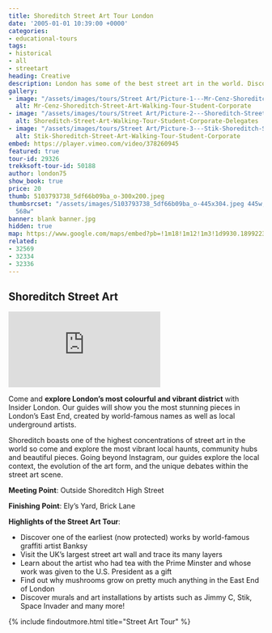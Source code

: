 ```yaml
---
title: Shoreditch Street Art Tour London
date: '2005-01-01 10:39:00 +0000'
categories:
- educational-tours
tags:
- historical
- all
- streetart
heading: Creative
description: London has some of the best street art in the world. Discover the vibrant Shoreditch street art scene and see famous pieces from the likes of Banksy and Space Invader on our Street Art Tour!
gallery:
- image: "/assets/images/tours/Street Art/Picture-1---Mr-Cenz-Shoreditch-Street-Art-Walking-Tour-Student-Corporate.jpg"
  alt: Mr-Cenz-Shoreditch-Street-Art-Walking-Tour-Student-Corporate
- image: "/assets/images/tours/Street Art/Picture-2---Shoreditch-Street-Art-Walking-Tour-Student-Corporate-Delegates.jpg"
  alt: Shoreditch-Street-Art-Walking-Tour-Student-Corporate-Delegates
- image: "/assets/images/tours/Street Art/Picture-3---Stik-Shoreditch-Street-Art-Walking-Tour-Student-Corporate.jpg"
  alt: Stik-Shoreditch-Street-Art-Walking-Tour-Student-Corporate
embed: https://player.vimeo.com/video/378260945
featured: true
tour-id: 29326
trekksoft-tour-id: 50188
author: london75
show_book: true
price: 20
thumb: 5103793738_5df66b09ba_o-300x200.jpeg
thumbsrcset: "/assets/images/5103793738_5df66b09ba_o-445x304.jpeg 445w, /assets/images/5103793738_5df66b09ba_o-568x388.jpeg
  568w"
banner: blank banner.jpg
hidden: true
map: https://www.google.com/maps/embed?pb=!1m18!1m12!1m3!1d9930.18992237212!2d-0.08116377516709032!3d51.521517516813866!2m3!1f0!2f0!3f0!3m2!1i1024!2i768!4f13.1!3m3!1m2!1s0x48761cb7237e45d3%3A0x832e68d6f5c3b9b0!2sShoreditch+High+Street!5e0!3m2!1sen!2s!4v1431588607125
related:
- 32569
- 32334
- 32336
---
```


## Shoreditch Street Art

<div class="o-ratio o-ratio--16:9 u-margin-bottom">
  <iframe src="https://player.vimeo.com/video/378260945" frameborder="0" allow="autoplay; fullscreen" allowfullscreen></iframe>
</div>

Come and **explore London’s most colourful and vibrant district** with Insider London. Our guides will show you the most stunning pieces in London’s East End, created by world-famous names as well as local underground artists.

Shoreditch boasts one of the highest concentrations of street art in the world so come and explore the most vibrant local haunts, community hubs and beautiful pieces. Going beyond Instagram, our guides explore the local context, the evolution of the art form, and the unique debates within the street art scene.

**Meeting Point**: Outside Shoreditch High Street

**Finishing Point**: Ely’s Yard, Brick Lane

**Highlights of the Street Art Tour**:

* Discover one of the earliest (now protected) works by world-famous graffiti artist Banksy
* Visit the UK’s largest street art wall and trace its many layers
* Learn about the artist who had tea with the Prime Minster and whose work was given to the U.S. President as a gift
* Find out why mushrooms grow on pretty much anything in the East End of London
* Discover murals and art installations by artists such as Jimmy C, Stik, Space Invader and many more!

{% include findoutmore.html title="Street Art Tour" %}
